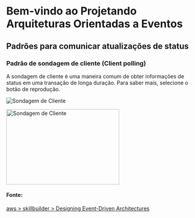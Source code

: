 # Bem-vindo ao Projetando Arquiteturas Orientadas a Eventos
## Padrões para comunicar atualizações de status
### Padrão de sondagem de cliente (Client polling)


A sondagem de cliente é uma maneira comum de obter informações de status em uma transação de longa duração. Para saber mais, selecione o botão de reprodução.


![Sondagem de Cliente](https://explore.skillbuilder.aws/files/a/w/aws_prod1_docebosaas_com/1695092400/aFzRaqa76nnFG9NcOBjSoA/tincan/938093_1665544318_p1gf52h2lf10cu1h4k1vjh18jg7ee4_zip/assets/rxfHO8QIPtIGzW90_T0UfC7h4fCtM36pH.jpg)

<img src="https://explore.skillbuilder.aws/files/a/w/aws_prod1_docebosaas_com/1695092400/aFzRaqa76nnFG9NcOBjSoA/tincan/938093_1665544318_p1gf52h2lf10cu1h4k1vjh18jg7ee4_zip/assets/rxfHO8QIPtIGzW90_T0UfC7h4fCtM36pH.jpg" alt="Sondagem de Cliente" width="300" height="200" />


#### Fonte:
[aws > skillbuilder > Designing Event-Driven Architectures](https://explore.skillbuilder.aws/learn/course/12715/play/77102/designing-event-driven-architectures)

 